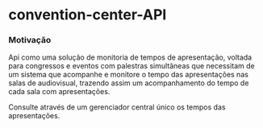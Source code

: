 # convention-center-API

### Motivação

Api como uma solução de monitoria de tempos de apresentação, voltada para congressos e eventos com palestras simultâneas que necessitam de um sistema que acompanhe e monitore o tempo das apresentações nas salas de audiovisual, trazendo assim um acompanhamento do tempo de cada sala com apresentações. 

Consulte através de um gerenciador central único os tempos das apresentações.
